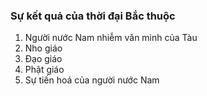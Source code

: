 ### Sự kết quả của thời đại Bắc thuộc

1. Người nước Nam nhiễm văn minh của Tàu
2. Nho giáo
3. Đạo giáo
4. Phật giáo
5. Sự tiến hoá của người nước Nam
